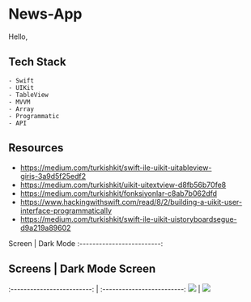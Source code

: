 # News-App

Hello,

## Tech Stack
    - Swift
    - UIKit
    - TableView
    - MVVM
    - Array
    - Programmatic
    - API
    
## Resources

-  https://medium.com/turkishkit/swift-ile-uikit-uitableview-giriş-3a9d5f25edf2
-  https://medium.com/turkishkit/uikit-uitextview-d8fb56b70fe8
-  https://medium.com/turkishkit/fonksiyonlar-c8ab7b062dfd
-  https://www.hackingwithswift.com/read/8/2/building-a-uikit-user-interface-programmatically
-  https://medium.com/turkishkit/swift-ile-uikit-uistoryboardsegue-d9a219a89602




  

Screen | Dark Mode 
:-------------------------: 


## Screens | Dark Mode Screen
:-------------------------: | :-------------------------:
![](https://i.hizliresim.com/3gm2anb.png) | ![](https://i.hizliresim.com/a7ws222.png)




